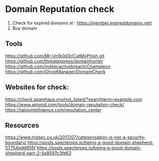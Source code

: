 # Domain Reputation check

1. Check for expired domains at : https://member.expireddomains.net/
2. Buy domain

## Tools
https://github.com/Mr-Un1k0d3r/CatMyPhish.git
https://github.com/threatexpress/domainhunter
https://github.com/mdsecactivebreach/Chameleon
https://github.com/GhostManager/DomainCheck

## Websites for check:
https://check.spamhaus.org/not_listed/?searchterm=example.com
https://www.apivoid.com/tools/domain-reputation-check/
https://talosintelligence.com/reputation_center

## Resources
https://www.mdsec.co.uk/2017/07/categorisation-is-not-a-security-boundary/
https://posts.specterops.io/being-a-good-domain-shepherd-57754edd955f
https://posts.specterops.io/being-a-good-domain-shepherd-part-2-5e8597c3fe63
